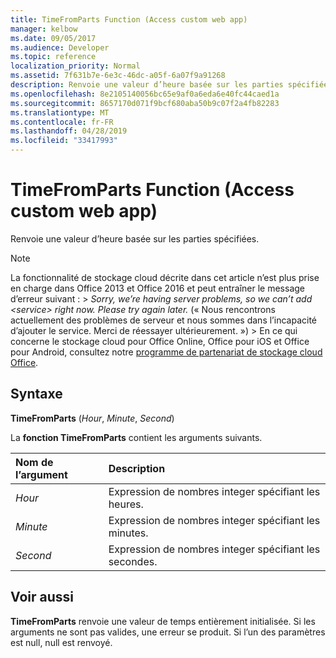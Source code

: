 ```yaml
---
title: TimeFromParts Function (Access custom web app)
manager: kelbow
ms.date: 09/05/2017
ms.audience: Developer
ms.topic: reference
localization_priority: Normal
ms.assetid: 7f631b7e-6e3c-46dc-a05f-6a07f9a91268
description: Renvoie une valeur d’heure basée sur les parties spécifiées.
ms.openlocfilehash: 8e2105140056bc65e9af0a6eda6e40fc44caed1a
ms.sourcegitcommit: 8657170d071f9bcf680aba50b9c07f2a4fb82283
ms.translationtype: MT
ms.contentlocale: fr-FR
ms.lasthandoff: 04/28/2019
ms.locfileid: "33417993"
---
```

# <a name="timefromparts-function-access-custom-web-app"></a>TimeFromParts Function (Access custom web app)

Renvoie une valeur d’heure basée sur les parties spécifiées.
  
> [!NOTE]
> La fonctionnalité de stockage cloud décrite dans cet article n’est plus prise en charge dans Office 2013 et Office 2016 et peut entraîner le message d’erreur suivant : > *Sorry, we’re having server problems, so we can’t add \<service\> right now. Please try again later.* (« Nous rencontrons actuellement des problèmes de serveur et nous sommes dans l’incapacité d’ajouter le service. Merci de réessayer ultérieurement. ») > En ce qui concerne le stockage cloud pour Office Online, Office pour iOS et Office pour Android, consultez notre [programme de partenariat de stockage cloud Office](https://dev.office.com/programs/officecloudstorage). 
  
## <a name="syntax"></a>Syntaxe

 **TimeFromParts** (*Hour*, *Minute*, *Second*) 
  
La **fonction TimeFromParts** contient les arguments suivants. 
  
|**Nom de l’argument**|**Description**|
|:-----|:-----|
| *Hour*  <br/> |Expression de nombres integer spécifiant les heures.  <br/> |
| *Minute*  <br/> |Expression de nombres integer spécifiant les minutes.  <br/> |
| *Second*  <br/> |Expression de nombres integer spécifiant les secondes.  <br/> |
   
## <a name="see-also"></a>Voir aussi

 **TimeFromParts** renvoie une valeur de temps entièrement initialisée. Si les arguments ne sont pas valides, une erreur se produit. Si l’un des paramètres est null, null est renvoyé. 
  

